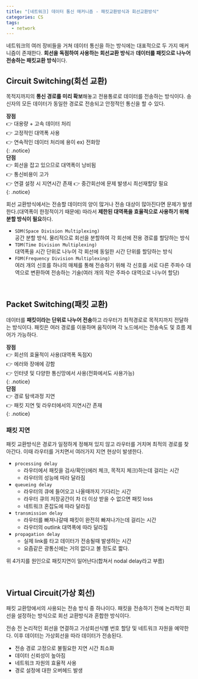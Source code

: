 ```yaml
---
title: "[네트워크] 데이터 통신 매커니즘 - 패킷교환방식과 회선교환방식"
categories: CS
tags:
  - network
---  
```



네트워크의 여러 장비들을 거쳐 데이터 통신을 하는 방식에는 대표적으로 두 가지 매커니즘이 존재한다. **회선을 독점하여 사용하는 회선교환 방식**과 **데이터를 패킷으로 나누어 전송하는 패킷교환 방식**이다.  

## Circuit Switching(회선 교환)
목적지까지의 **통신 경로를 미리 확보**해놓고 전용통로로 데이터를 전송하는 방식이다. 송신자의 모든 데이터가 동일한 경로로 전송되고 안정적인 통신을 할 수 있다. 

**장점**  
👉 대용량 + 고속 데이터 처리  
👉 고정적인 대역폭 사용  
👉 연속적인 데이터 처리에 용이 ex) 전화망  
{: .notice}  
**단점**  
👉 회선을 잡고 있으므로 대역폭이 낭비됨  
👉 통신비용이 고가  
👉 연결 설정 시 지연시간 존재
👉 중간회선에 문제 발생시 최선재할당 필요  
{: .notice}  


회선 교환방식에서는 전송할 데이터의 양이 많거나 전송 대상이 많아진다면 문제가 발생한다.(대역폭이 한정적이기 때문에) 따라서 **제한된 대역폭을 효율적으로 사용하기 위해 분할 방식이 필요**하다.  

- `SDM(Space Division Multiplexing)`  
공간 분할 방식. 물리적으로 회선을 분할하여 각 회선에 전용 경로를 할당하는 방식  
- `TDM(Time Division Multiplexing)`  
대역폭을 시간 단위로 나누어 각 회선에 동일한 시간 단위를 할당하는 방식
- `FDM(Frequency Division Multiplexing)`  
여러 개의 신호를 하나의 매체를 통해 전송하기 위해 각 신호를 서로 다른 주파수 대역으로 변환하여 전송하는 기술(여러 개의 작은 주파수 대역으로 나누어 할당)  

<br />  

## Packet Switching(패킷 교환)
데이터를 **패킷이라는 단위로 나누어 전송**하고 라우터가 최적경로로 목적지까지 전달하는 방식이다. 패킷은 여러 경로를 이용하며 움직이며 각 노드에서는 전송속도 및 흐름 제어가 가능하다. 

**장점**  
👉 회선의 효율적이 사용(대역폭 독점X)  
👉 에러와 장애에 강함  
👉 인터넷 및 다양한 통신망에서 사용(전화에서도 사용가능)  
{: .notice}  
**단점**  
👉 경로 탐색과정 지연  
👉 패킷 지연 및 라우터에서의 지연시간 존재  
{: .notice}  

### 패킷 지연
패킷 교환방식은 경로가 일정하게 정해져 있지 않고 라우터를 거치며 최적의 경로를 찾아간다. 이때 라우터를 거치면서 여러가지 지연 현상이 발생한다.  

- `processing delay`
  - 라우터에서 패킷을 검사/확인(에러 체크, 목적지 체크)하는데 걸리는 시간
  - 라우터의 성능에 따라 달라짐
- `queueing delay`
  - 라우터의 큐에 들어오고 나올때까지 기다리는 시간
  - 라우터 큐의 저장공간이 차 더 이상 받을 수 없으면 패킷 loss
  - 네트워크 혼잡도에 따라 달라짐
- `transmission delay`
  - 라우터를 빠져나갈때 패킷이 완전히 빠져나가는데 걸리는 시간
  - 라우터의 outlink 대역폭에 따라 달라짐
- `propagation delay`
  - 실제 link를 타고 데이터가 전송될때 발생하는 시간
  - 요즘같은 광통신에는 거의 없다고 볼 정도로 짧다.  

위 4가지를 원인으로 패킷지연이 일어난다(합쳐서 nodal delay라고 부름)  

<br />

## Virtual Circuit(가상 회선)  
패킷 교환망에서의 사용되는 전송 방식 중 하나이다. 패킷을 전송하기 전에 논리적인 회선을 설정하는 방식으로 회선 교환방식과 혼합한 방식이다.  

전송 전 논리적인 회선을 연결하고 가상회선식별 번호 할당 및 네트워크 자원을 예약한다. 이후 데이터는 가상회선을 따라 데이터가 전송된다.  
- 전송 경로 고정으로 불필요한 지연 시간 최소화
- 데이터 신뢰성이 높아짐
- 네트워크 자원의 효율적 사용
- 경로 설정에 대한 오버헤드 발생
